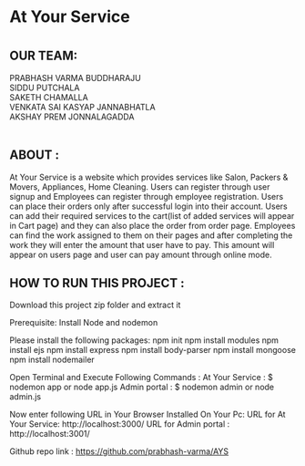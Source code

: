 <h1> At Your Service<h1>

<h2>OUR TEAM:</h2>
    PRABHASH VARMA BUDDHARAJU
    <br>
    SIDDU PUTCHALA
    <br>
    SAKETH CHAMALLA
    <br>
    VENKATA SAI KASYAP JANNABHATLA
    <br>
    AKSHAY PREM JONNALAGADDA
    <br><br>


<h2>ABOUT :</h2> At Your Service is a website which provides services like Salon, Packers & Movers, Appliances, Home Cleaning. Users can register through user signup and Employees can register through 
employee registration. Users can place their orders only after successful login into their account. Users can add their required services to the cart(list of added services will appear in Cart page)
and they can also place the order from order page. Employees can find the work assigned to them on their pages and after completing the work they will enter the amount that user have to pay. This amount 
will appear on users page and user can pay amount through online mode.


<h2>HOW TO RUN THIS PROJECT :</h2>

Download this project zip folder and extract it

Prerequisite: Install Node and nodemon

Please install the following packages:
npm init
npm install modules
npm install ejs 
npm install express 
npm install body-parser
npm install mongoose
npm install nodemailer

Open Terminal and Execute Following Commands :
At Your Service : $ nodemon app or node app.js
Admin portal    : $ nodemon admin or node admin.js

Now enter following URL in Your Browser Installed On Your Pc:
URL for At Your Service: http://localhost:3000/ 
URL for Admin portal : http://localhost:3001/

Github repo link : https://github.com/prabhash-varma/AYS
